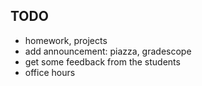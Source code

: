 ## TODO

* homework, projects
* add announcement: piazza, gradescope
* get some feedback from the students
* office hours

